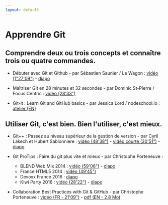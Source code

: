 ```yaml
---
layout: default
---
```



# Apprendre Git

## Comprendre deux ou trois concepts et connaître trois ou quatre commandes.

+ Débuter avec Git et Github - par Sébastien Saunier / Le Wagon : [vidéo (1°27'09")](https://www.youtube.com/watch?v=V6Zo68uQPqE) - [diapo](http://sebastien.saunier.me/git-intro/#/)

+ Maîtriser Git en 28 minutes et 32 secondes - par Dominic St-Pierre / Focus Centric : [vidéo (28'33")](https://www.youtube.com/watch?v=5IcYILdejs8&)

+ Git-it : Learn Git and GitHub basics - par Jessica Lord / nodeschool.io : [atelier (EN)](https://github.com/jlord/git-it)

## Utiliser Git, c'est bien. Bien l'utiliser, c'est mieux.

+ Git++ : Passez au niveau supérieur de la gestion de version - par Cyril Lakech et Hubert Sablonniere : [vidéo (48'38")](https://www.youtube.com/watch?v=rt-9mPaYtKo) - [vidéo courte (30'51")](https://www.youtube.com/watch?v=m0_C2cfM9IM) - [diapo](http://webadeo.github.io/git-simpler-better-faster-stronger/#1.0)

+ Git ProTips : Faire du git plus vite et mieux - par Christophe Porteneuve :
  + BLEND Web Mix 2014 : [vidéo (59'06")](https://www.youtube.com/watch?v=ypR-rEBCoag) - [diapo](http://drive.delicious-insights.com/legacy-files/talks/blend2014-git-protips/)
  + France HTML5 2014 : [vidéo (49'45")](https://www.youtube.com/watch?v=OMg7LfSuSUU)
  + Devoxx France 2016 : [diapo](http://tdd.github.io/devoxx-git-protips/)
  + Kiwi Party 2016 : [vidéo (28'22")](https://vimeo.com/179446529) - [diapo](http://tdd.github.io/kiwiparty-git-protips/)

+ Collaboration Best Practices with Git & GitHub - par Christophe Porteneuve : [vidéo (FR - 21'09")](https://www.youtube.com/watch?v=HHE19hKsrW4) - [pdf (EN - 2,8 Mo)](http://delicious-insights.com/git-github-collab-bp.pdf)
